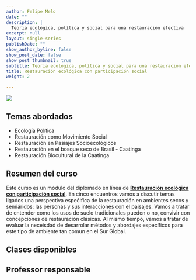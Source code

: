 ```yaml
---
author: Felipe Melo
date: ""
description: |
  Teoria ecológica, política y social para una restauración efectiva 
excerpt: null
layout: single-series
publishDate: ""
show_author_byline: false
show_post_date: false
show_post_thumbnail: true
subtitle: Teoria ecológica, política y social para una restauración efectiva 
title: Restauración ecológica con participación social
weight: 2

---
```


![](https://www.crim.unam.mx/media/st_pub2022_evento-cerrado_op_2022_06.jpg)



## Temas abordados

- Ecología Política
- Restauración como Movimiento Social
- Restauración en Pasiajes Socioecológicos
- Restauración en el bosque seco de Brasil - Caatinga
- Restauración Biocultural de la Caatinga


## Resumen del curso

Este curso es un módulo del diplomado en línea de [**Restauración ecológica con participación social**](https://www.crim.unam.mx/eventos/drestauracion/). En cinco encuentros vamos a discutir temas ligados una perspectiva espećifica de la restauración en ambientes secos y semiáridos: las personas y sus interacciones con el paisajes. Vamos a tratar de entender como los usos de suelo tradicionales pueden o no, convivir con concepciones de restauración clásicas. Al mismo tiempo, vamos a tratar de evaluar la neceisdad de desarrolar métodos y abordajes específicos para este tipo de ambiente tan comun en el Sur Global.


## Clases disponibles


## Professor responsable



